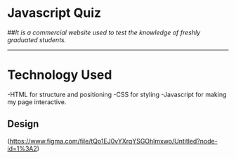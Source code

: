 # **Javascript Quiz**
##_It is a commercial website used to test the knowledge of freshly graduated students._

---
# **Technology Used**
-HTML for structure and positioning
-CSS for styling
-Javascript for making my page interactive.

## Design
(https://www.figma.com/file/tQo1EJ0vYXrqYSGOhlmxwo/Untitled?node-id=1%3A2)

